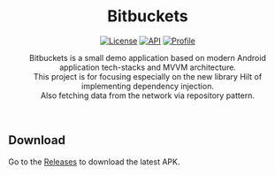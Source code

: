 <h1 align="center">Bitbuckets</h1>

<p align="center">
  <a href="https://opensource.org/licenses/Apache-2.0"><img alt="License" src="https://img.shields.io/badge/License-Apache%202.0-blue.svg"/></a>
  <a href="https://android-arsenal.com/api?level=21"><img alt="API" src="https://img.shields.io/badge/API-21%2B-brightgreen.svg?style=flat"/></a>
 <a href="https://github.com/kimhau"><img alt="Profile" src="https://kimhau.github.io/badges/kimhau.svg"/></a> 
</p>

<p align="center">  
Bitbuckets is a small demo application based on modern Android application tech-stacks and MVVM architecture.<br>This project is for focusing especially on the new library Hilt of implementing dependency injection.<br>
Also fetching data from the network via repository pattern.
</p>
</br>

## Download
Go to the [Releases](https://github.com/kimhau/Bitbuckets/releases) to download the latest APK.
